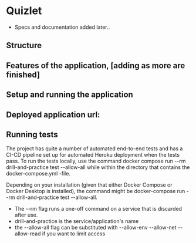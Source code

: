 # Quizlet

- Specs and documentation added later..

## Structure

## Features of the application, [adding as more are finished]


## Setup and running the application


## Deployed application url:


## Running tests

The project has quite a number of automated end-to-end tests and has a CI-CD pipeline
set up for automated Heroku deployment when the tests pass. To run the tests locally,
use the command docker compose run --rm drill-and-practice test --allow-all
while within the directory that contains the docker-compose.yml -file.

Depending on your installation (given that either Docker Compose or Docker Desktop is installed), the command might
be docker-compose run --rm drill-and-practice test --allow-all.

- The --rm flag runs a one-off command on a service that is discarded after use.
- drill-and-practice is the service/application's name
- the --allow-all flag can be substituted with --allow-env --allow-net --allow-read if you want to limit access